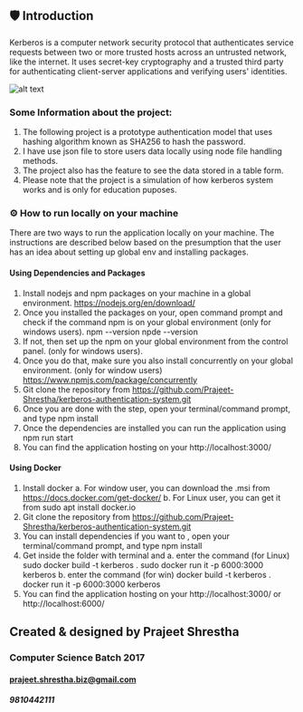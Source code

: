 ## :shield: Introduction 
Kerberos is a computer network security protocol that authenticates service requests between two
or more trusted hosts across an untrusted network, like the internet. It uses secret-key
cryptography and a trusted third party for authenticating client-server applications and verifying
users' identities.

![alt text](https://www.linkpicture.com/q/Screenshot-from-2021-08-05-19-23-46.png)

### Some Information about the project:
1. The following project is a prototype authentication model that uses hashing algorithm known as SHA256 to hash the password. 
2. I have use json file to store users data locally using node file handling methods. 
3. The project also has the feature to see the data stored in a table form. 
4. Please note that the project is a simulation of how kerberos system works and is only for education puposes. 

### :gear: How to run locally on your machine
There are two ways to run the application locally on your machine. The instructions are
described below based on the presumption that the user has an idea about setting up global env
and installing packages.
#### Using Dependencies and Packages
1. Install nodejs and npm packages on your machine in a global environment.
https://nodejs.org/en/download/
2. Once you installed the packages on your, open command prompt and check if the
command npm is on your global environment (only for windows users).
npm --version
npde --version
3. If not, then set up the npm on your global environment from the control panel. (only for
windows users).
4. Once you do that, make sure you also install concurrently on your global environment. (only for window users) https://www.npmjs.com/package/concurrently
5. Git clone the repository from https://github.com/Prajeet-Shrestha/kerberos-authentication-system.git
6. Once you are done with the step, open your terminal/command prompt, and type npm install
7. Once the dependencies are installed you can run the application using npm run start
8. You can find the application hosting on your http://localhost:3000/

#### Using Docker
1. Install docker
a. For window user, you can download the .msi from
https://docs.docker.com/get-docker/
b. For Linux user, you can get it from sudo apt install docker.io
2. Git clone the repository from https://github.com/Prajeet-Shrestha/kerberos-authentication-system.git
3. You can install dependencies if you want to , open your terminal/command prompt, and type npm install
4. Get inside the folder with terminal and
  a. enter the command (for Linux)
      sudo docker build -t kerberos .
      sudo docker run it -p 6000:3000 kerberos
  b. enter the command (for win)
      docker build -t kerberos .
      docker run it -p 6000:3000 kerberos
5. You can find the application hosting on your http://localhost:3000/ or http://localhost:6000/

## Created & designed by Prajeet Shrestha
### Computer Science Batch 2017 
#### prajeet.shrestha.biz@gmail.com 
##### 9810442111
